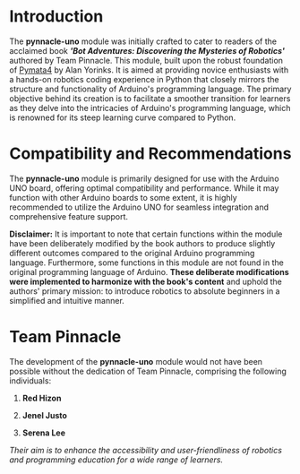 # Introduction

The **pynnacle-uno** module was initially crafted to cater to readers of the acclaimed book **_'Bot Adventures: Discovering the Mysteries of Robotics'_** authored by Team Pinnacle. This module, built upon the robust foundation of [Pymata4](https://github.com/MrYsLab/pymata4/) by Alan Yorinks. It is aimed at providing novice enthusiasts with a hands-on robotics coding experience in Python that closely mirrors the structure and functionality of Arduino's programming language. The primary objective behind its creation is to facilitate a smoother transition for learners as they delve into the intricacies of Arduino's programming language, which is renowned for its steep learning curve compared to Python.

# Compatibility and Recommendations

The **pynnacle-uno** module is primarily designed for use with the Arduino UNO board, offering optimal compatibility and performance. While it may function with other Arduino boards to some extent, it is highly recommended to utilize the Arduino UNO for seamless integration and comprehensive feature support.

**Disclaimer:** It is important to note that certain functions within the module have been deliberately modified by the book authors to produce slightly different outcomes compared to the original Arduino programming language. Furthermore, some functions in this module are not found in the original programming language of Arduino. **These deliberate modifications were implemented to harmonize with the book's content** and uphold the authors' primary mission: to introduce robotics to absolute beginners in a simplified and intuitive manner.

# Team Pinnacle

The development of the **pynnacle-uno** module would not have been possible without the dedication of Team Pinnacle, comprising the following individuals:

1.  **Red Hizon**

2.  **Jenel Justo**

3.  **Serena Lee**

_Their aim is to enhance the accessibility and user-friendliness of robotics and programming education for a wide range of learners._
